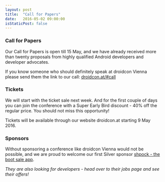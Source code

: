 ```yaml
---
layout: post
title:  "Call for Papers"
date:   2016-05-02 09:00:00
isStaticPost: false
---
```

### Call for Papers
Our Call for Papers is open till 15 May, and we have already received more than twenty proposals from highly qualified Android developers and developer advocates.

If you know someone who should definitely speak at droidcon Vienna please send them the link to our call:
[droidcon.at/#call](https://droidcon.at/#call)

### Tickets
We will start with the ticket sale next week. And for the first couple of days you can join the conference with a Super Early Bird discount - 40% off the regular price. You should not miss this opportunity!

Tickets will be available through our website droidcon.at starting 9 May 2016.

### Sponsors
Without sponsoring a conference like droidcon Vienna would not be possible, and we are proud to welcome our first Silver sponsor [shpock - the boot sale app](https://www.shpock.com/).

_They are also looking for developers - head over to their jobs page and see their offers!_
